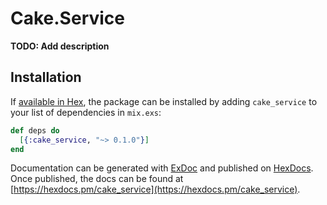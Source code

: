 # Cake.Service

**TODO: Add description**

## Installation

If [available in Hex](https://hex.pm/docs/publish), the package can be installed
by adding `cake_service` to your list of dependencies in `mix.exs`:

```elixir
def deps do
  [{:cake_service, "~> 0.1.0"}]
end
```

Documentation can be generated with [ExDoc](https://github.com/elixir-lang/ex_doc)
and published on [HexDocs](https://hexdocs.pm). Once published, the docs can
be found at [https://hexdocs.pm/cake_service](https://hexdocs.pm/cake_service).

